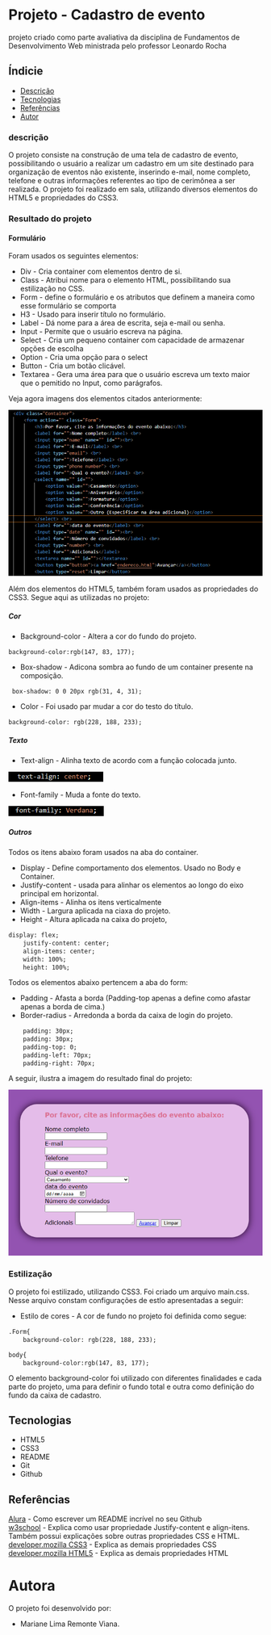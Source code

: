 # Projeto - Cadastro de evento

projeto criado como parte avaliativa da disciplina de Fundamentos de Desenvolvimento Web ministrada pelo professor Leonardo Rocha


## Índicie

* [Descrição](#descrição)
* [Tecnologias](#tecnologias)
* [Referências](#referências)
* [Autor](#autora)

### descrição

O projeto consiste na construção de uma tela de cadastro de evento, possibilitando o usuário a realizar um cadastro em um site destinado para organização de eventos não existente, inserindo e-mail, nome completo, telefone e outras informações referentes ao tipo de cerimônea a ser realizada. O projeto foi realizado em sala, utilizando diversos elementos do HTML5 e propriedades do CSS3.


### Resultado do projeto

#### Formulário

Foram usados os seguintes elementos:

* Div - Cria container com elementos dentro de si.
* Class - Atribui nome para o elemento HTML, possibilitando sua estilização no CSS.
* Form - define o formulário e os atributos que definem a maneira como esse formulário se comporta
* H3 - Usado para inserir título no formulário.
* Label - Dá nome para a área de escrita, seja e-mail ou senha.
* Input -  Permite que o usuário escreva na página.
* Select -  Cria um pequeno container com capacidade de armazenar opções de escolha
* Option -  Cria uma opção para o select
* Button -  Cria um botão clicável.
* Textarea - Gera uma área para que o usuário escreva um texto maior que o pemitido no Input, como parágrafos.

Veja agora imagens dos elementos citados anteriormente:

![Imagem ilustrativa dos elementos sendo utilizados no código](img/html.PNG)


Além dos elementos do HTML5, também foram usados as propriedades do CSS3. Segue aqui as utilizadas no projeto:

##### Cor

* Background-color - Altera a cor do fundo do projeto.

```
background-color:rgb(147, 83, 177);
```

* Box-shadow - Adicona sombra ao fundo de um container presente na composição.
```
 box-shadow: 0 0 20px rgb(31, 4, 31);
```


* Color - Foi usado par mudar a cor do testo do título.

```
background-color: rgb(228, 188, 233);
```

##### Texto

* Text-align - Alinha texto de acordo com a função colocada junto.

![Imagem iustrando uso do elemento citado](img/T-al.PNG)

* Font-family - Muda a fonte do texto.

![Imagem iustrando uso do elemento citado](img/T-f.PNG)


##### Outros

Todos os itens abaixo foram usados na aba do container.

* Display - Define comportamento dos elementos. Usado no Body e Container.
* Justify-content - usada para alinhar os elementos ao longo do eixo principal em horizontal.
* Align-items - Alinha os itens verticalmente
* Width - Largura aplicada na ciaxa do projeto.
* Height - Altura aplicada na caixa do projeto,

```
display: flex;
    justify-content: center;
    align-items: center;
    width: 100%;
    height: 100%;
```

Todos os elementos abaixo pertencem a aba do form:


* Padding - Afasta a borda (Padding-top apenas a define como afastar apenas a borda de cima.)
* Border-radius - Arredonda a borda da caixa de login do projeto.

```
    padding: 30px;
    padding: 30px;
    padding-top: 0;
    padding-left: 70px;
    padding-right: 70px;
```

A seguir, ilustra a imagem do resultado final do projeto:

![Resultado final do projeto - Imagem 1](img/final.PNG)


### Estilização

O projeto foi estilizado, utilizando CSS3. Foi criado um arquivo main.css. Nesse arquivo constam configurações de estlo apresentadas a seguir:

* Estilo de cores - A cor de fundo no projeto foi definida como segue:

```
.Form{
    background-color: rgb(228, 188, 233);
```

```
body{
    background-color:rgb(147, 83, 177);
```

O elemento background-color foi utilizado con diferentes finalidades e cada parte do projeto, uma para definir o fundo total e outra como definição do fundo da caixa de cadastro.


## Tecnologias

* HTML5
* CSS3
* README
* Git
* Github

## Referências

[Alura](https://www.alura.com.br/artigos/escrever-bom-readme) - Como escrever um README incrível no seu Github <br>
[w3school](https://www.w3schools.com/cssref/css3_pr_justify-content.php) - Explica como usar propriedade Justify-content e align-itens. Também possui explicações sobre outras propriedades CSS e HTML. <br>
[developer.mozilla CSS3](https://developer.mozilla.org/pt-BR/docs/Web/CSS/box-shadow) - Explica as demais propriedades CSS <br>
[developer.mozilla HTML5](https://developer.mozilla.org/pt-BR/docs/Web/HTML/Attributes) - Explica as demais propriedades HTML <br>


# Autora

O projeto foi desenvolvido por:

* Mariane Lima Remonte Viana.

